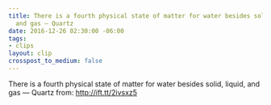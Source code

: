 ```yaml
---
title: There is a fourth physical state of matter for water besides solid, liquid,
  and gas — Quartz
date: 2016-12-26 02:30:00 -06:00
tags:
- clips
layout: clip
crosspost_to_medium: false
---
```


There is a fourth physical state of matter for water besides solid, liquid, and gas — Quartz
from: http://ift.tt/2ivsxz5